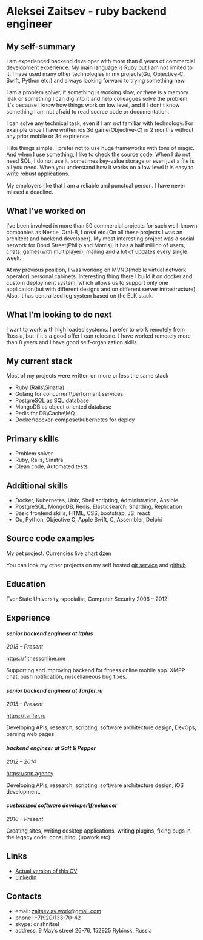 # Aleksei Zaitsev - ruby backend engineer

## My self-summary

I am experienced backend developer with more than 8 years of commercial development experience. My main language is Ruby but I am not limited to it. I have used many other technologies in my projects(Go, Objective-C, Swift, Python etc.) and always looking forward to trying something new.

I am a problem solver, if something is working slow, or there is a memory leak or something I can dig into it and help colleagues solve the problem. It's because I know how things work on low level, and if I dont't know something I am not afraid to read source code or documentation.

I can solve any technical task, even if I am not familiar with technology. For example once I have written ios 3d game(Objective-C) in 2 months without any prior mobile or 3d expirience.

I like things simple. I prefer not to use huge frameworks with tons of magic. And when I use something, I like to check the source code. When I do not need SQL, I do not use it, sometimes key-value storage or even just a file is all you need. When you understand how it works on a low level it is easy to write robust applications.

My employers like that I am a reliable and punctual person. I have never missed a deadline.

## What I’ve worked on

I’ve been involved in more than 50 commercial projects for such well-known companies as Nestle, Oral-B, Loreal etc.(On all these projects I was an architect and backend developer). My most interesting project was a social network for Bond Street(Philip and Morris), it has a half million of users, chats, games(with multiplayer), mailing and a lot of updates every single week.

At my previous position, I was working on MVNO(mobile virtual network operator) personal cabinets. Interesting thing there I build it on docker and custom deployment system, which allows us to support only one application(but with different designs and on different server infrastructure). Also, it has centralized log system based on the ELK stack.

## What I’m looking to do next

I want to work with high loaded systems. I prefer to work remotely from Russia, but if it's a good offer I can relocate. I have worked remotely more than 8 years and I have good self-organization skills.

## My current stack

Most of my projects were written on more or less the same stack

* Ruby (Rails\Sinatra)
* Golang for concurrent\performant services
* PostgreSQL as SQL database
* MongoDB as object oriented database
* Redis for DB\Cache\MQ
* Docker\docker-compose\kubernetes for deploy

## Primary skills

* Problem solver
* Ruby, Rails, Sinatra
* Clean code, Automated tests

## Additional skills

* Docker, Kubernetes, Unix, Shell scripting, Administration, Ansible
* PostgreSQL, MongoDB, Redis, Elasticsearch, Sharding, Replication
* Basic frontend skills, HTML, CSS, bootstrap, JS, react
* Go, Python, Objective C, Apple Swift, C, Assembler, Delphi

## Source code examples

My pet project. Currencies live chart [dzen](https://git.clean-code.club/drshnitsel/dzen)

You can look my other projects on my self hosted [git service](https://git.clean-code.club/drshnitsel/) and [github](https://github.com/DrShnitzel)

## Education

Tver State University,
specialist, Computer Security
2006 – 2012

## Experience

#### _senior backend engineer at Itplus_
_2018 – Present_

https://fitnessonline.me

Supporting and improving backend for fitness online mobile app. XMPP chat, push notification, miscellaneous bug fixes.

#### _senior backend engineer at Tarifer.ru_
_2015 – Present_

https://tarifer.ru

Developing APIs, research, scripting, software architecture design, DevOps, parsing web pages.

#### _backend engineer at Salt & Pepper_
_2012 – 2014_

https://snp.agency

Developing APIs, research, scripting, software architecture design, iOS development.

#### _customized software developer\freelancer_
_2010 – Present_

Creating sites, writing desktop applications, writing plugins, fixing bugs in the legacy code, consulting. (upwork etc)

## Links

* [Actual version of this CV](https://github.com/DrShnitzel/zaitsev_av_cv)
* [LinkedIn](https://ru.linkedin.com/in/aleksei-zaitsev-6188755b)

## Contacts
* email: zaitsev.av.work@gmail.com
* phone: +7(920)133-70-42
* skype: dr.shnitsel
* address: 9 May’s street 26-76, 152925 Rybinsk, Russia
